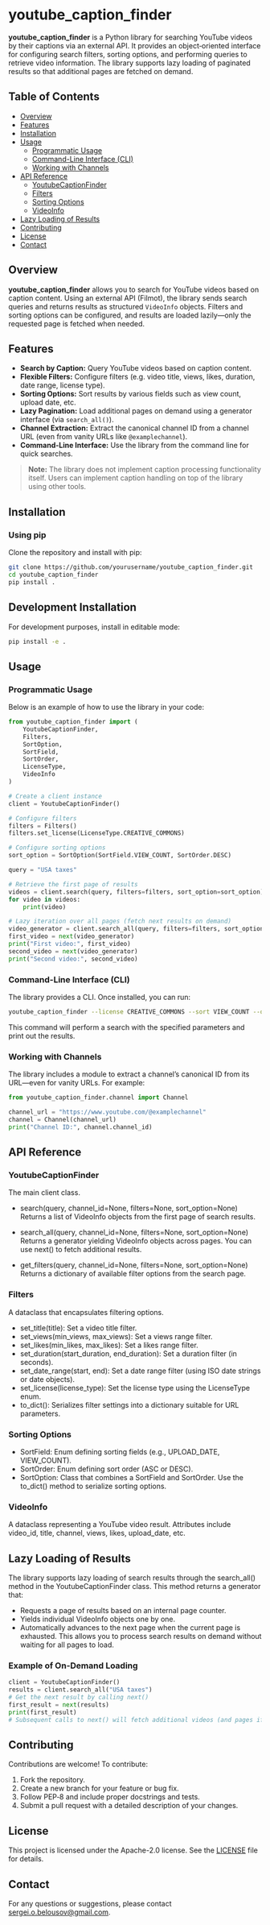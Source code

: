 # youtube_caption_finder

**youtube_caption_finder** is a Python library for searching YouTube videos by their captions via an external API.
It provides an object‐oriented interface for configuring search filters, sorting options, and performing queries to retrieve video information.
The library supports lazy loading of paginated results so that additional pages are fetched on demand.

## Table of Contents

- [Overview](#overview)
- [Features](#features)
- [Installation](#installation)
- [Usage](#usage)
  - [Programmatic Usage](#programmatic-usage)
  - [Command-Line Interface (CLI)](#command-line-interface-cli)
  - [Working with Channels](#working-with-channels)
- [API Reference](#api-reference)
  - [YoutubeCaptionFinder](#youtubecaptionfinder)
  - [Filters](#filters)
  - [Sorting Options](#sorting-options)
  - [VideoInfo](#videoinfo)
- [Lazy Loading of Results](#lazy-loading-of-results)
- [Contributing](#contributing)
- [License](#license)
- [Contact](#contact)

## Overview

**youtube_caption_finder** allows you to search for YouTube videos based on caption content.
Using an external API (Filmot), the library sends search queries and returns results as structured `VideoInfo` objects.
Filters and sorting options can be configured, and results are loaded lazily—only the requested page is fetched when needed.

## Features

- **Search by Caption:** Query YouTube videos based on caption content.
- **Flexible Filters:** Configure filters (e.g. video title, views, likes, duration, date range, license type).
- **Sorting Options:** Sort results by various fields such as view count, upload date, etc.
- **Lazy Pagination:** Load additional pages on demand using a generator interface (via `search_all()`).
- **Channel Extraction:** Extract the canonical channel ID from a channel URL (even from vanity URLs like `@examplechannel`).
- **Command-Line Interface:** Use the library from the command line for quick searches.

> **Note:** The library does not implement caption processing functionality itself. Users can implement caption handling on top of the library using other tools.

## Installation

### Using pip

Clone the repository and install with pip:

```bash
git clone https://github.com/yourusername/youtube_caption_finder.git
cd youtube_caption_finder
pip install .
```

## Development Installation

For development purposes, install in editable mode:

```bash
pip install -e .
```

## Usage

### Programmatic Usage
Below is an example of how to use the library in your code:

```python
from youtube_caption_finder import (
    YoutubeCaptionFinder,
    Filters,
    SortOption,
    SortField,
    SortOrder,
    LicenseType,
    VideoInfo
)

# Create a client instance
client = YoutubeCaptionFinder()

# Configure filters
filters = Filters()
filters.set_license(LicenseType.CREATIVE_COMMONS)

# Configure sorting options
sort_option = SortOption(SortField.VIEW_COUNT, SortOrder.DESC)

query = "USA taxes"

# Retrieve the first page of results
videos = client.search(query, filters=filters, sort_option=sort_option)
for video in videos:
    print(video)

# Lazy iteration over all pages (fetch next results on demand)
video_generator = client.search_all(query, filters=filters, sort_option=sort_option)
first_video = next(video_generator)
print("First video:", first_video)
second_video = next(video_generator)
print("Second video:", second_video)
```

### Command-Line Interface (CLI)

The library provides a CLI. Once installed, you can run:

```bash
youtube_caption_finder --license CREATIVE_COMMONS --sort VIEW_COUNT --order desc "USA taxes"
```

This command will perform a search with the specified parameters and print out the results.

### Working with Channels

The library includes a module to extract a channel’s canonical ID from its URL—even for vanity URLs. For example:

```python
from youtube_caption_finder.channel import Channel

channel_url = "https://www.youtube.com/@examplechannel"
channel = Channel(channel_url)
print("Channel ID:", channel.channel_id)
```

## API Reference
### YoutubeCaptionFinder
The main client class.

- search(query, channel_id=None, filters=None, sort_option=None)
Returns a list of VideoInfo objects from the first page of search results.

- search_all(query, channel_id=None, filters=None, sort_option=None)
Returns a generator yielding VideoInfo objects across pages. You can use next() to fetch additional results.

- get_filters(query, channel_id=None, filters=None, sort_option=None)
Returns a dictionary of available filter options from the search page.

### Filters
A dataclass that encapsulates filtering options.

- set_title(title): Set a video title filter.
- set_views(min_views, max_views): Set a views range filter.
- set_likes(min_likes, max_likes): Set a likes range filter.
- set_duration(start_duration, end_duration): Set a duration filter (in seconds).
- set_date_range(start, end): Set a date range filter (using ISO date strings or date objects).
- set_license(license_type): Set the license type using the LicenseType enum.
- to_dict(): Serializes filter settings into a dictionary suitable for URL parameters.

### Sorting Options
- SortField: Enum defining sorting fields (e.g., UPLOAD_DATE, VIEW_COUNT).
- SortOrder: Enum defining sort order (ASC or DESC).
- SortOption: Class that combines a SortField and SortOrder. Use the to_dict() method to serialize sorting options.

### VideoInfo
A dataclass representing a YouTube video result.
Attributes include video_id, title, channel, views, likes, upload_date, etc.

## Lazy Loading of Results
The library supports lazy loading of search results through the search_all() method in the YoutubeCaptionFinder class.
This method returns a generator that:

- Requests a page of results based on an internal page counter.
- Yields individual VideoInfo objects one by one.
- Automatically advances to the next page when the current page is exhausted.
This allows you to process search results on demand without waiting for all pages to load.

### Example of On-Demand Loading
```python
client = YoutubeCaptionFinder()
results = client.search_all("USA taxes")
# Get the next result by calling next()
first_result = next(results)
print(first_result)
# Subsequent calls to next() will fetch additional videos (and pages if needed)
```

## Contributing
Contributions are welcome! To contribute:

1. Fork the repository.
2. Create a new branch for your feature or bug fix.
3. Follow PEP‑8 and include proper docstrings and tests.
4. Submit a pull request with a detailed description of your changes.

## License
This project is licensed under the Apache-2.0 license. See the [LICENSE](LICENSE) file for details.

## Contact
For any questions or suggestions, please contact sergei.o.belousov@gmail.com.
